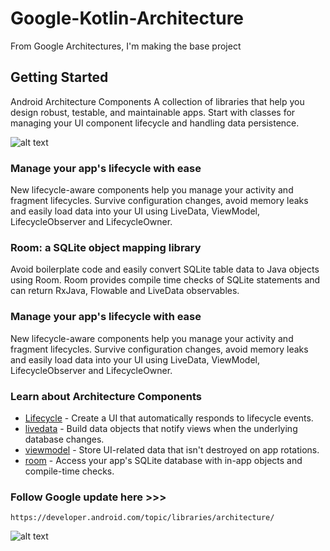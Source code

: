 # Google-Kotlin-Architecture
From Google Architectures, I'm making the base project

## Getting Started

Android Architecture Components
A collection of libraries that help you design robust, testable, and maintainable apps. Start with classes for managing your UI component lifecycle and handling data persistence.

![alt text](https://developer.android.com/topic/libraries/architecture/images/architecture-components.svg)

### Manage your app's lifecycle with ease

New lifecycle-aware components help you manage your activity and fragment lifecycles. Survive configuration changes, avoid memory leaks and easily load data into your UI using LiveData, ViewModel, LifecycleObserver and LifecycleOwner.

### Room: a SQLite object mapping library

Avoid boilerplate code and easily convert SQLite table data to Java objects using Room. Room provides compile time checks of SQLite statements and can return RxJava, Flowable and LiveData observables.

### Manage your app's lifecycle with ease

New lifecycle-aware components help you manage your activity and fragment lifecycles. Survive configuration changes, avoid memory leaks and easily load data into your UI using LiveData, ViewModel, LifecycleObserver and LifecycleOwner.

### Learn about Architecture Components

* [Lifecycle](https://developer.android.com/topic/libraries/architecture/lifecycle) - Create a UI that automatically responds to lifecycle events.
* [livedata](https://developer.android.com/topic/libraries/architecture/livedata) - Build data objects that notify views when the underlying database changes.
* [viewmodel](https://developer.android.com/topic/libraries/architecture/viewmodel) - Store UI-related data that isn't destroyed on app rotations.
* [room](https://developer.android.com/topic/libraries/architecture/room) - Access your app's SQLite database with in-app objects and compile-time checks.

### Follow Google update here >>>
```
https://developer.android.com/topic/libraries/architecture/
```


![alt text](http://octodex.github.com/images/daftpunktocat-thomas.gif)

